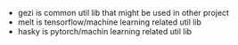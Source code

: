 * gezi is common util lib that might be used in other project
* melt is tensorflow/machine learning related util lib  
* hasky is pytorch/machin learning related util lib
